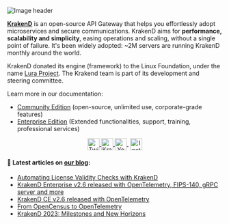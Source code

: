 ![Image header](https://raw.githubusercontent.com/krakendio/.github/main/profile/header.png)

**[KrakenD](https://www.krakend.io)** is an open-source API Gateway that helps you effortlessly adopt microservices and secure communications. KrakenD aims for **performance, scalability and simplicity**, easing operations and scaling, without a single point of failure. It's been widely adopted: ~2M servers are running KrakenD monthly around the world.

KrakenD donated its engine (framework) to the Linux Foundation, under the name [Lura Project](https://luraproject.org/). The Krakend team is part of its development and steering committee.

Learn more in our documentation:
- [Community Edition](https://www.krakend.io/docs/overview/)  (open-source, unlimited use, corporate-grade features)
- [Enterprise Edition](https://www.krakend.io/docs/enterprise/overview/) (Extended functionalities, support, training, professional services)

<p align="center">
    <a href="https://twitter.com/krakend_io" target="blank">
        <img align="center" src="https://cdn.jsdelivr.net/npm/simple-icons@3.0.1/icons/twitter.svg" alt="Twitter KrakenD" height="28px" width="28px" />
    </a>
    <a href="https://linkedin.com/company/krakend" target="blank">
        <img align="center" src="https://cdn.jsdelivr.net/npm/simple-icons@3.0.1/icons/linkedin.svg" alt="KrakenD" height="28px" width="28px" />
    </a>
    <a href="https://youtube.com/@krakend" target="blank" style='margin-right:4px'>
        <img align="center" src="https://cdn.jsdelivr.net/npm/simple-icons@3.0.1/icons/youtube.svg" alt="Youtube KrakenD" height="28px" width="28px" />
    </a>
    <a href="https://instagram.com/krakendio" target="blank">
        <img align="center" src="https://cdn.jsdelivr.net/npm/simple-icons@3.0.1/icons/instagram.svg" alt="Instagram KrakenD" height="28px" width="28px" />
    </a>
</p>

#### 📝  Latest articles on [our blog](https://www.krakend.io/blog/ "KrakenD blog"):
- [Automating License Validity Checks with KrakenD](https://www.krakend.io/blog/automating-license-check/)
- [KrakenD Enterprise v2.6 released with OpenTelemetry, FIPS-140, gRPC server and more](https://www.krakend.io/blog/krakend-ee-2.6-release-notes/)
- [KrakenD CE v2.6 released with OpenTelemetry](https://www.krakend.io/blog/krakend-2.6-release-notes/)
- [From OpenCensus to OpenTelemetry](https://www.krakend.io/blog/from-opencensus-to-opentelemetry/)
- [KrakenD 2023: Milestones and New Horizons](https://www.krakend.io/blog/2023-recap/)
